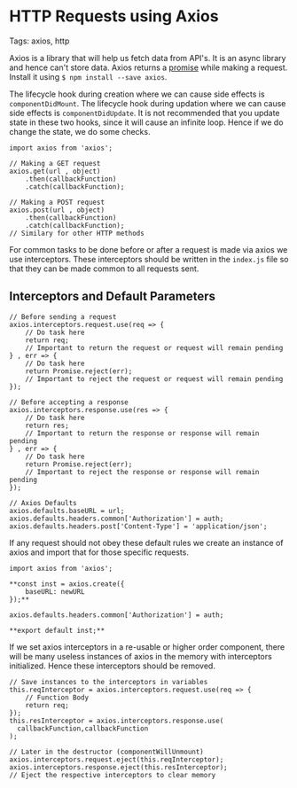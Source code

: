 # HTTP Requests using Axios

Tags: axios, http

Axios is a library that will help us fetch data from API's. It is an async library and hence can't store data. Axios returns a [promise](https://developer.mozilla.org/en-US/docs/Web/JavaScript/Reference/Global_Objects/Promise) while making a request. Install it using `$ npm install --save axios`. 

The lifecycle hook during creation where we can cause side effects is `componentDidMount`. The lifecycle hook during updation where we can cause side effects is `componentDidUpdate`. It is not recommended that you update state in these two hooks, since it will cause an infinite loop. Hence if we do change the state, we do some checks.

    import axios from 'axios';
    
    // Making a GET request
    axios.get(url , object)
    	.then(callbackFunction)
    	.catch(callbackFunction);
    
    // Making a POST request
    axios.post(url , object)
    	.then(callbackFunction)
    	.catch(callbackFunction);
    // Similary for other HTTP methods

For common tasks to be done before or after a request is made via axios we use interceptors. These interceptors should be written in the `index.js` file so that they can be made common to all requests sent.

## Interceptors and Default Parameters

    // Before sending a request
    axios.interceptors.request.use(req => {
    	// Do task here
    	return req; 
    	// Important to return the request or request will remain pending
    } , err => {
    	// Do task here
    	return Promise.reject(err); 
    	// Important to reject the request or request will remain pending
    });
    
    // Before accepting a response
    axios.interceptors.response.use(res => {
    	// Do task here
    	return res; 
    	// Important to return the response or response will remain pending
    } , err => {
    	// Do task here
    	return Promise.reject(err); 
    	// Important to reject the response or response will remain pending
    });
    
    // Axios Defaults
    axios.defaults.baseURL = url;
    axios.defaults.headers.common['Authorization'] = auth;
    axios.defaults.headers.post['Content-Type'] = 'application/json';

If any request should not obey these default rules we create an instance of axios and import that for those specific requests.

    import axios from 'axios';
    
    **const inst = axios.create({
    	baseURL: newURL
    });**
    
    axios.defaults.headers.common['Authorization'] = auth;
    
    **export default inst;**

If we set axios interceptors in a re-usable or higher order component, there will be many useless instances of axios in the memory with interceptors initialized. Hence these interceptors should be removed.

    // Save instances to the interceptors in variables
    this.reqInterceptor = axios.interceptors.request.use(req => {
    	// Function Body
    	return req;
    });
    this.resInterceptor = axios.interceptors.response.use(
      callbackFunction,callbackFunction
    );
    
    // Later in the destructor (componentWillUnmount)
    axios.interceptors.request.eject(this.reqInterceptor);
    axios.interceptors.response.eject(this.resInterceptor);
    // Eject the respective interceptors to clear memory